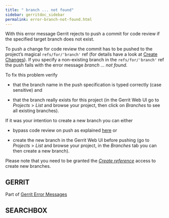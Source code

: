 ```yaml
---
title: " branch ... not found"
sidebar: gerritdoc_sidebar
permalink: error-branch-not-found.html
---
```

With this error message Gerrit rejects to push a commit for code review
if the specified target branch does not exist.

To push a change for code review the commit has to be pushed to the
project’s magical `refs/for/'branch'` ref (for details have a look at
[Create Changes](user-upload.html#push_create)). If you specify a
non-existing branch in the `refs/for/'branch'` ref the push fails with
the error message *branch … not found*.

To fix this problem verify

  - that the branch name in the push specification is typed correctly
    (case sensitive) and

  - that the branch really exists for this project (in the Gerrit Web UI
    go to *Projects* \> *List* and browse your project, then click on
    *Branches* to see all existing branches).

If it was your intention to create a new branch you can either

  - bypass code review on push as explained
    [here](user-upload.html#bypass_review) or

  - create the new branch in the Gerrit Web UI before pushing (go to
    *Projects* \> *List* and browse your project, in the *Branches* tab
    you can then create a new branch).

Please note that you need to be granted the [*Create
reference*](access-control.html#category_create) access to create new
branches.

## GERRIT

Part of [Gerrit Error Messages](error-messages.html)

## SEARCHBOX

